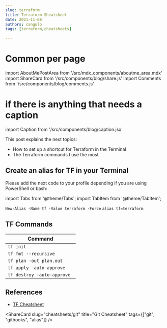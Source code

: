 ```yaml
---
slug: terraform
title: Terraform Sheatsheet
date: 2021-11-08
authors: cangulo
tags: [terraform,cheatsheets]

---
```


# Common per page
import AboutMePostArea from '/src/mdx_components/aboutme_area.mdx'
import ShareCard from '/src/components/blog/share.js'
import Comments from '/src/components/blog/comments.js'

# if there is anything that needs a caption
import Caption from '/src/components/blog/caption.jsx'

This post explains the next topics:
* How to set up a shortcut for Terraform in the Terminal
* The Terraform commands I use the most

<!--truncate-->

## Create an alias for TF in your Terminal

Please add the next code to your profile depending if you are using PowerShell or bash:

import Tabs from '@theme/Tabs';
import TabItem from '@theme/TabItem';

<Tabs>
  <TabItem value="ps" label="PowerShell" default>
    <code>New-Alias -Name tf -Value terraform -Force</code>
  </TabItem>
  <TabItem value="sh" label="Bash">
    <code>alias tf=terraform</code>
  </TabItem>
</Tabs>

## TF Commands

| Command                     |
| --------------------------- |
| `tf init`                   |
| `tf fmt --recursive`        |
| `tf plan -out plan.out`     |
| `tf apply -auto-approve `   |
| `tf destroy -auto-approve ` |


## References

* [TF Cheatsheet](https://dzone.com/articles/terraform-cli-cheat-sheet)

<AboutMePostArea/>

<ShareCard 
  slug="cheatsheets/git" 
  title="Git Cheatsheet" 
  tags={["git", "githooks", "alias"]} />
  
<Comments
  slug="cheatsheets/git"  />